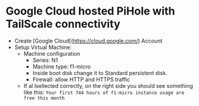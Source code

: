 # Google Cloud hosted PiHole with TailScale connectivity

* Create [Google Cloud[(https://cloud.google.com/) Account
* Setup Virtual Machine:
  - Machine configuration
    - Series: N1
    - Machine type: f1-micro
    - Inside boot disk change it to Standard persistent disk.
    - Firewall: allow HTTP and HTTPS traffic
  - If al lsellected correctly, on the right side you should see something like this:
  `Your first 744 hours of f1-micro instance usage are free this month`
